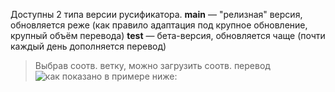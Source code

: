 Доступны 2 типа версии русификатора.
__**main**__ — "релизная" версия, обновляется реже (как правило адаптация под крупное обновление, крупный объём перевода)
__**test**__ — бета-версия, обновляется чаще (почти каждый день дополняется перевод)

> Выбрав соотв. ветку, можно загрузить соотв. перевод
![как показано в примере ниже:](https://sun9-36.userapi.com/impg/PiAnNYawX781XJU8guM1BNm2KcRAilIEfsS4aQ/h3D5LAGb9iM.jpg?size=367x388&quality=95&sign=d70127b70cf8dedda1d1df81b6583fd1&type=album)